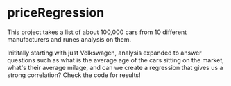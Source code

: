 # priceRegression

This project takes a list of about 100,000 cars from 10 different manufacturers and runes analysis on them.

Inititally starting with just Volkswagen, analysis expanded to answer questions such as what is the average age of the cars sitting on the market, what's their average milage, and can we create a regression that gives us a strong correlation? Check the code for results!
